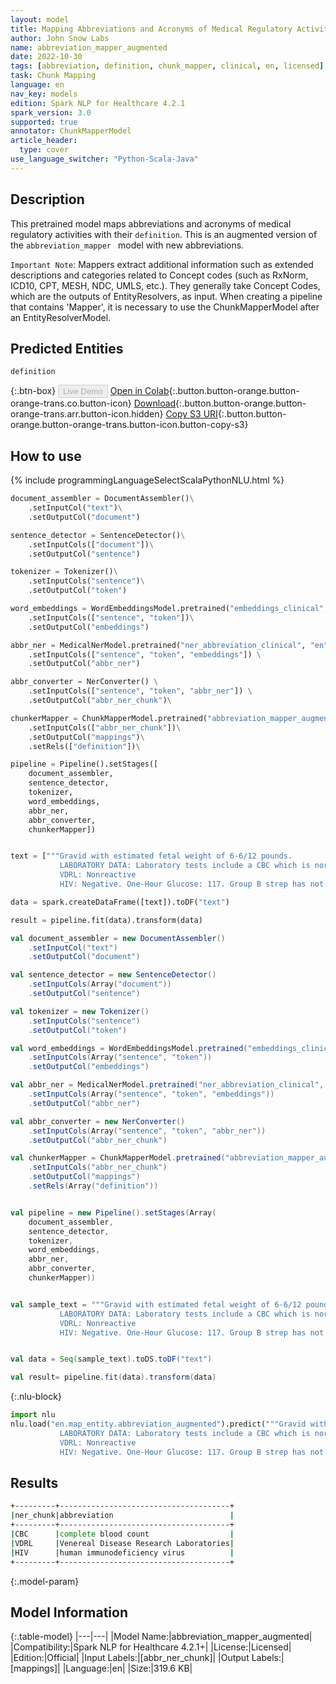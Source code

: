 ```yaml
---
layout: model
title: Mapping Abbreviations and Acronyms of Medical Regulatory Activities with Their Definitions (Augmented)
author: John Snow Labs
name: abbreviation_mapper_augmented
date: 2022-10-30
tags: [abbreviation, definition, chunk_mapper, clinical, en, licensed]
task: Chunk Mapping
language: en
nav_key: models
edition: Spark NLP for Healthcare 4.2.1
spark_version: 3.0
supported: true
annotator: ChunkMapperModel
article_header:
  type: cover
use_language_switcher: "Python-Scala-Java"
---
```


## Description

This pretrained model maps abbreviations and acronyms of medical regulatory activities with their `definition`. This is an augmented version of the `abbreviation_mapper ` model with new abbreviations.

`Important Note`: Mappers extract additional information such as extended descriptions and categories related to Concept codes (such as RxNorm, ICD10, CPT, MESH, NDC, UMLS, etc.). They generally take Concept Codes, which are the outputs of EntityResolvers, as input. When creating a pipeline that contains 'Mapper', it is necessary to use the ChunkMapperModel after an EntityResolverModel.


## Predicted Entities

`definition`

{:.btn-box}
<button class="button button-orange" disabled>Live Demo</button>
[Open in Colab](https://colab.research.google.com/github/JohnSnowLabs/spark-nlp-workshop/blob/master/tutorials/Certification_Trainings/Healthcare/26.Chunk_Mapping.ipynb){:.button.button-orange.button-orange-trans.co.button-icon}
[Download](https://s3.amazonaws.com/auxdata.johnsnowlabs.com/clinical/models/abbreviation_mapper_augmented_en_4.2.1_3.0_1667127908106.zip){:.button.button-orange.button-orange-trans.arr.button-icon.hidden}
[Copy S3 URI](s3://auxdata.johnsnowlabs.com/clinical/models/abbreviation_mapper_augmented_en_4.2.1_3.0_1667127908106.zip){:.button.button-orange.button-orange-trans.button-icon.button-copy-s3}

## How to use



<div class="tabs-box" markdown="1">
{% include programmingLanguageSelectScalaPythonNLU.html %}

```python
document_assembler = DocumentAssembler()\
    .setInputCol("text")\
    .setOutputCol("document")

sentence_detector = SentenceDetector()\
    .setInputCols(["document"])\
    .setOutputCol("sentence")

tokenizer = Tokenizer()\
    .setInputCols("sentence")\
    .setOutputCol("token")

word_embeddings = WordEmbeddingsModel.pretrained("embeddings_clinical", "en", "clinical/models")\
    .setInputCols(["sentence", "token"])\
    .setOutputCol("embeddings")

abbr_ner = MedicalNerModel.pretrained("ner_abbreviation_clinical", "en", "clinical/models") \
    .setInputCols(["sentence", "token", "embeddings"]) \
    .setOutputCol("abbr_ner")

abbr_converter = NerConverter() \
    .setInputCols(["sentence", "token", "abbr_ner"]) \
    .setOutputCol("abbr_ner_chunk")\

chunkerMapper = ChunkMapperModel.pretrained("abbreviation_mapper_augmented", "en", "clinical/models")\
    .setInputCols(["abbr_ner_chunk"])\
    .setOutputCol("mappings")\
    .setRels(["definition"])\

pipeline = Pipeline().setStages([
    document_assembler,
    sentence_detector,
    tokenizer, 
    word_embeddings,
    abbr_ner, 
    abbr_converter, 
    chunkerMapper])


text = ["""Gravid with estimated fetal weight of 6-6/12 pounds.
           LABORATORY DATA: Laboratory tests include a CBC which is normal. 
           VDRL: Nonreactive
           HIV: Negative. One-Hour Glucose: 117. Group B strep has not been done as yet."""]

data = spark.createDataFrame([text]).toDF("text")

result = pipeline.fit(data).transform(data)
```
```scala
val document_assembler = new DocumentAssembler()
    .setInputCol("text")
    .setOutputCol("document")

val sentence_detector = new SentenceDetector()
    .setInputCols(Array("document"))
    .setOutputCol("sentence")

val tokenizer = new Tokenizer()
    .setInputCols("sentence")
    .setOutputCol("token")

val word_embeddings = WordEmbeddingsModel.pretrained("embeddings_clinical", "en", "clinical/models")
    .setInputCols(Array("sentence", "token"))
    .setOutputCol("embeddings")

val abbr_ner = MedicalNerModel.pretrained("ner_abbreviation_clinical", "en", "clinical/models") 
    .setInputCols(Array("sentence", "token", "embeddings")) 
    .setOutputCol("abbr_ner")

val abbr_converter = new NerConverter() 
    .setInputCols(Array("sentence", "token", "abbr_ner")) 
    .setOutputCol("abbr_ner_chunk")

val chunkerMapper = ChunkMapperModel.pretrained("abbreviation_mapper_augmented", "en", "clinical/models")
    .setInputCols("abbr_ner_chunk")
    .setOutputCol("mappings")
    .setRels(Array("definition"))


val pipeline = new Pipeline().setStages(Array(
    document_assembler,
    sentence_detector,
    tokenizer, 
    word_embeddings,
    abbr_ner, 
    abbr_converter, 
    chunkerMapper))


val sample_text = """Gravid with estimated fetal weight of 6-6/12 pounds.
           LABORATORY DATA: Laboratory tests include a CBC which is normal. 
           VDRL: Nonreactive
           HIV: Negative. One-Hour Glucose: 117. Group B strep has not been done as yet.""" 


val data = Seq(sample_text).toDS.toDF("text")

val result= pipeline.fit(data).transform(data)
```


{:.nlu-block}
```python
import nlu
nlu.load("en.map_entity.abbreviation_augmented").predict("""Gravid with estimated fetal weight of 6-6/12 pounds.
           LABORATORY DATA: Laboratory tests include a CBC which is normal. 
           VDRL: Nonreactive
           HIV: Negative. One-Hour Glucose: 117. Group B strep has not been done as yet.""")
```

</div>

## Results

```bash
+---------+--------------------------------------+
|ner_chunk|abbreviation                          |
+---------+--------------------------------------+
|CBC      |complete blood count                  |
|VDRL     |Venereal Disease Research Laboratories|
|HIV      |human immunodeficiency virus          |
+---------+--------------------------------------+
```

{:.model-param}
## Model Information

{:.table-model}
|---|---|
|Model Name:|abbreviation_mapper_augmented|
|Compatibility:|Spark NLP for Healthcare 4.2.1+|
|License:|Licensed|
|Edition:|Official|
|Input Labels:|[abbr_ner_chunk]|
|Output Labels:|[mappings]|
|Language:|en|
|Size:|319.6 KB|
